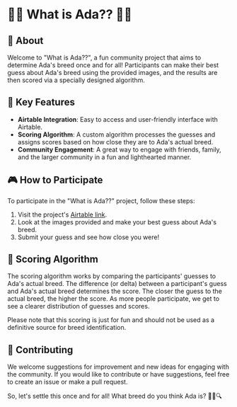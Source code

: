 # 🐕‍🦺 What is Ada?? 🐕‍🦺

## 🧐 About
Welcome to "What is Ada??", a fun community project that aims to determine Ada's breed once and for all! Participants can make their best guess about Ada's breed using the provided images, and the results are then scored via a specially designed algorithm.

## 🌟 Key Features
- **Airtable Integration**: Easy to access and user-friendly interface with Airtable.
- **Scoring Algorithm**: A custom algorithm processes the guesses and assigns scores based on how close they are to Ada's actual breed.
- **Community Engagement**: A great way to engage with friends, family, and the larger community in a fun and lighthearted manner.

## 🎮 How to Participate
To participate in the "What is Ada??" project, follow these steps:

1. Visit the project's [Airtable link](https://airtable.com/shrYwSRDUepE4uOKi).
2. Look at the images provided and make your best guess about Ada's breed.
3. Submit your guess and see how close you were!

## 🧮 Scoring Algorithm

The scoring algorithm works by comparing the participants' guesses to Ada's actual breed. The difference (or delta) between a participant's guess and Ada's actual breed determines the score. The closer the guess to the actual breed, the higher the score. As more people participate, we get to see a clearer distribution of guesses and scores.

Please note that this scoring is just for fun and should not be used as a definitive source for breed identification.

## 🤝 Contributing
We welcome suggestions for improvement and new ideas for engaging with the community. If you would like to contribute or have suggestions, feel free to create an issue or make a pull request.

So, let's settle this once and for all! What breed do you think Ada is? 🐕‍🦺🔍
